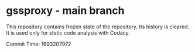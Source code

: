 # gssproxy - main branch

This repository contains frozen state of the repository.
Its history is cleared. It is used only for static code
analysis with Codacy.

Commit Time: 1693207972
